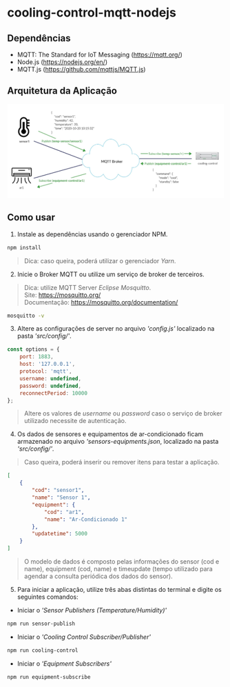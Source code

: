 # cooling-control-mqtt-nodejs

## Dependências
- MQTT: The Standard for IoT Messaging (https://mqtt.org/)
- Node.js (https://nodejs.org/en/)
- MQTT.js (https://github.com/mqttjs/MQTT.js)

## Arquitetura da Aplicação
![MQTT Broker Diagram](./src/assets/mqtt-broker-diagram.jpg "MQTT Broker Diagram")

## Como usar
1. Instale as dependências usando o gerenciador NPM.
```sh
npm install
```
> Dica: caso queira, poderá utilizar o gerenciador *Yarn*.

2. Inicie o Broker MQTT ou utilize um serviço de broker de terceiros.
> Dica: utilize MQTT Server *Eclipse Mosquitto*.  
Site: https://mosquitto.org/  
Documentação: https://mosquitto.org/documentation/
```sh
mosquitto -v
```

3. Altere as configurações de server no arquivo *_'config.js'_* localizado na pasta *'src/config/'*.
```javascript
const options = {
    port: 1883,
    host: '127.0.0.1',
    protocol: 'mqtt',
    username: undefined,
    password: undefined,
    reconnectPeriod: 10000
};
```
> Altere os valores de *username* ou *password* caso o serviço de broker utilizado necessite de autenticação.

4. Os dados de sensores e equipamentos de ar-condicionado ficam armazenado no arquivo *_'sensors-equipments.json_*, localizado na pasta *'src/config/'*.
> Caso queira, poderá inserir ou remover itens para testar a aplicação.
```json
[
    {
        "cod": "sensor1",
        "name": "Sensor 1",
        "equipment": {
            "cod": "ar1",
            "name": "Ar-Condicionado 1"
        },
        "updatetime": 5000
    }
]
```
> O modelo de dados é composto pelas informações do sensor (cod e name), equipment  (cod, name) e timeupdate (tempo utilizado para agendar a consulta periódica dos dados do sensor).

5. Para iniciar a aplicação, utilize três abas distintas do terminal e digite os seguintes comandos:
- Iniciar o *'Sensor Publishers (Temperature/Humidity)'*
```sh
npm run sensor-publish
```

- Iniciar o *'Cooling Control Subscriber/Publisher'*
```sh
npm run cooling-control
```

- Iniciar o *'Equipment Subscribers'*
```sh
npm run equipment-subscribe
```